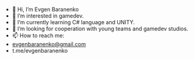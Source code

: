 - 👋 Hi, I’m Evgen Baranenko
- 👀 I’m interested in gamedev.
- 🌱 I’m currently learning C# language and UNITY.
- 💞️ I’m  looking for cooperation with young teams and gamedev studios.
- 📫 How to reach me:
-    evgenbaranenko@gmail.com
-    t.me/evgenbaranenko 
<!---
evgenbaranenko/evgenbaranenko is a ✨ special ✨ repository because its `README.md` (this file) appears on your GitHub profile.
You can click the Preview link to take a look at your changes.
--->
